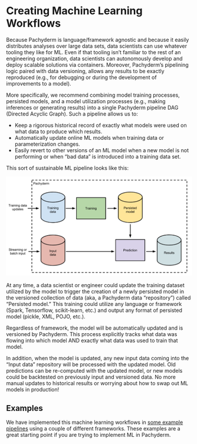 # Creating Machine Learning Workflows

Because Pachyderm is language/framework agnostic and because it easily distributes analyses over large data sets, data scientists can use whatever tooling they like for ML. Even if that tooling isn’t familiar to the rest of an engineering organization, data scientists can autonomously develop and deploy scalable solutions via containers. Moreover, Pachyderm’s pipelining logic paired with data versioning, allows any results to be exactly reproduced (e.g., for debugging or during the development of improvements to a model).

More specifically, we recommend combining model training processes, persisted models, and a model utilization processes (e.g., making inferences or generating results) into a single Pachyderm pipeline DAG (Directed Acyclic Graph). Such a pipeline allows us to:

- Keep a rigorous historical record of exactly what models were used on what data to produce which results.
- Automatically update online ML models when training data or parameterization changes.
- Easily revert to other versions of an ML model when a new model is not performing or when “bad data” is introduced into a training data set.

This sort of sustainable ML pipeline looks like this:

![alt tag](ml_workflow.png)

At any time, a data scientist or engineer could update the training dataset utilized by the model to trigger the creation of a newly persisted model in the versioned collection of data (aka, a Pachyderm data “repository”) called “Persisted model.” This training could utilize any language or framework (Spark, Tensorflow, scikit-learn, etc.) and output any format of persisted model (pickle, XML, POJO, etc.).

Regardless of framework, the model will be automatically updated and is versioned by Pachyderm. This process explicitly tracks what data was flowing into which model AND exactly what data was used to train that model.

In addition, when the model is updated, any new input data coming into the “Input data” repository will be processed with the updated model. Old predictions can be re-computed with the updated model, or new models could be backtested on previously input and versioned data. No more manual updates to historical results or worrying about how to swap out ML models in production!

## Examples

We have implemented this machine learning workflows in [some example pipelines](http://docs.pachyderm.io/en/latest/examples/readme.html#machine-learning) using a couple of different frameworks.  These examples are a great starting point if you are trying to implement ML in Pachyderm.  
